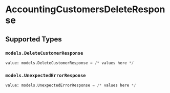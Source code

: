 # AccountingCustomersDeleteResponse


## Supported Types

### `models.DeleteCustomerResponse`

```python
value: models.DeleteCustomerResponse = /* values here */
```

### `models.UnexpectedErrorResponse`

```python
value: models.UnexpectedErrorResponse = /* values here */
```

